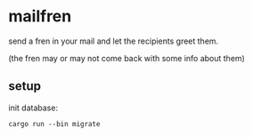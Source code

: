 # mailfren

send a fren in your mail and let the recipients greet them.

(the fren may or may not come back with some info about them)

## setup

init database:
```
cargo run --bin migrate
```
